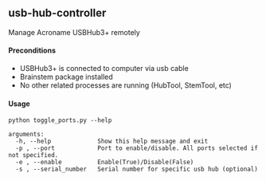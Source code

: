 ## usb-hub-controller
Manage Acroname USBHub3+ remotely

#### Preconditions
- USBHub3+ is connected to computer via usb cable
- Brainstem package installed
- No other related processes are running (HubTool, StemTool, etc)

#### Usage
```
python toggle_ports.py --help

arguments:
  -h, --help             Show this help message and exit
  -p , --port            Port to enable/disable. All ports selected if not specified.
  -e , --enable          Enable(True)/Disable(False)
  -s , --serial_number   Serial number for specific usb hub (optional) 
```
